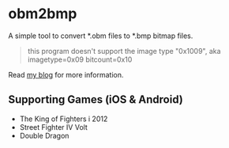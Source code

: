 obm2bmp
=======
A simple tool to convert *.obm files to *.bmp bitmap files.
> this program doesn't support the image type "0x1009", aka imagetype=0x09 bitcount=0x10

Read [my blog] for more information. 

Supporting Games (iOS & Android)
--------------------------------

* The King of Fighters i 2012
* Street Fighter IV Volt
* Double Dragon


[my blog]: http://www.cnblogs.com/bl4nk/archive/2012/07/16/2909123.html

